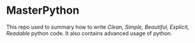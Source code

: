 # MasterPython

This repo used to summary how to write *Clean, Simple, Beautiful, Explicit, Readable* python code.
It also contains advanced usage of python.